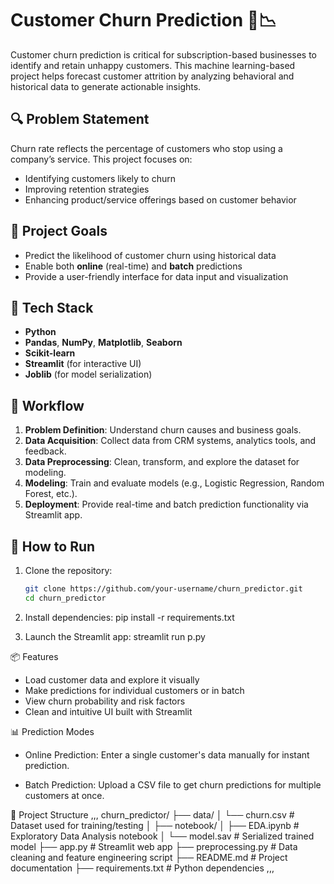 # Customer Churn Prediction 🧠📉

Customer churn prediction is critical for subscription-based businesses to identify and retain unhappy customers. This machine learning-based project helps forecast customer attrition by analyzing behavioral and historical data to generate actionable insights.

## 🔍 Problem Statement

Churn rate reflects the percentage of customers who stop using a company’s service. This project focuses on:

- Identifying customers likely to churn
- Improving retention strategies
- Enhancing product/service offerings based on customer behavior

## 🎯 Project Goals

- Predict the likelihood of customer churn using historical data
- Enable both **online** (real-time) and **batch** predictions
- Provide a user-friendly interface for data input and visualization

## 🧰 Tech Stack

- **Python**
- **Pandas**, **NumPy**, **Matplotlib**, **Seaborn**
- **Scikit-learn**
- **Streamlit** (for interactive UI)
- **Joblib** (for model serialization)

## 🧱 Workflow

1. **Problem Definition**: Understand churn causes and business goals.
2. **Data Acquisition**: Collect data from CRM systems, analytics tools, and feedback.
3. **Data Preprocessing**: Clean, transform, and explore the dataset for modeling.
4. **Modeling**: Train and evaluate models (e.g., Logistic Regression, Random Forest, etc.).
5. **Deployment**: Provide real-time and batch prediction functionality via Streamlit app.

## 🚀 How to Run

1. Clone the repository:
   ```bash
   git clone https://github.com/your-username/churn_predictor.git
   cd churn_predictor

2. Install dependencies:
    pip install -r requirements.txt

3. Launch the Streamlit app:
    streamlit run p.py

📦 Features
* Load customer data and explore it visually
* Make predictions for individual customers or in batch
* View churn probability and risk factors
* Clean and intuitive UI built with Streamlit

📊 Prediction Modes
* Online Prediction: Enter a single customer's data manually for instant prediction.

* Batch Prediction: Upload a CSV file to get churn predictions for multiple customers at once.

📁 Project Structure
,,,
churn_predictor/
    ├── data/
    │ └── churn.csv # Dataset used for training/testing
    │
    ├── notebook/
    │ ├── EDA.ipynb # Exploratory Data Analysis notebook
    │ └── model.sav # Serialized trained model
    ├── app.py # Streamlit web app
    ├── preprocessing.py # Data cleaning and feature engineering script
    ├── README.md # Project documentation
    ├── requirements.txt # Python dependencies
,,,
